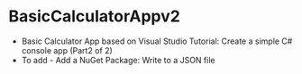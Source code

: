 # BasicCalculatorAppv2

- Basic Calculator App based on Visual Studio Tutorial: Create a simple C# console app (Part2 of 2)
- To add - Add a NuGet Package: Write to a JSON file

